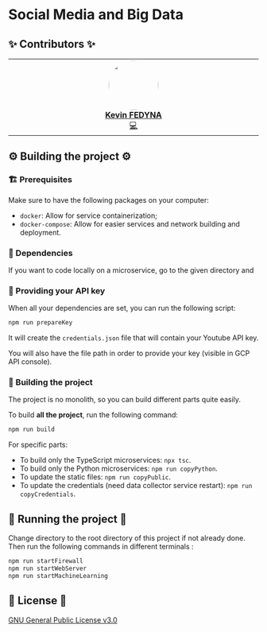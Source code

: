 # Social Media and Big Data

## ✨ Contributors ✨

<table align="center">
    <tbody>
        <tr>
            <td width="25%" align="center" valign="top">
                <a href="https://github.com/fedyna-k">
                    <img src="https://avatars.githubusercontent.com/u/40734890" width="100px" style="clip-path: circle(50%)"> <br/>
                    <b>Kevin FEDYNA</b>
                </a> <br/>
                <a title="Code & Documentation" href="https://github.com/fedyna-k/media-sociaux-big-data/commits?author=fedyna-k">💻</a>
            </td>
    </tbody>
</table>

## ⚙️ Building the project ⚙️

### 🏗️ Prerequisites

Make sure to have the following packages on your computer:
- `docker`: Allow for service containerization;
- `docker-compose`: Allow for easier services and network building and deployment. 

### 📂 Dependencies

If you want to code locally on a microservice, go to the given directory and 

### 🔑 Providing your API key

When all your dependencies are set, you can run the following script:
```sh
npm run prepareKey
```
It will create the ``credentials.json`` file that will contain your Youtube API key.

You will also have the file path in order to provide your key (visible in GCP API console).

### 👷 Building the project

The project is no monolith, so you can build different parts quite easily.

To build **all the project**, run the following command:
```sh
npm run build
```

For specific parts:
- To build only the TypeScript microservices: ``npx tsc``.
- To build only the Python microservices: ``npm run copyPython``.
- To update the static files: ``npm run copyPublic``.
- To update the credentials (need data collector service restart): ``npm run copyCredentials``.

## 🏃 Running the project 🏃

Change directory to the root directory of this project if not already done.
Then run the following commands in different terminals :
```sh
npm run startFirewall
npm run startWebServer
npm run startMachineLearning
```

## 📖 License 📖

[GNU General Public License v3.0](LICENSE)

